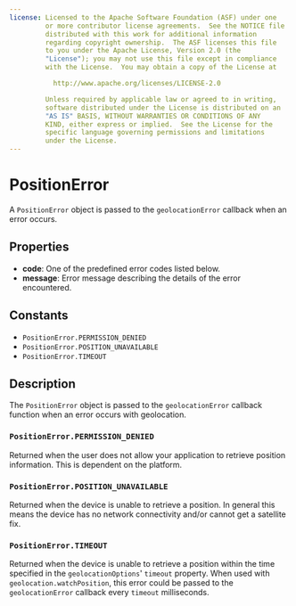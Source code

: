 ```yaml
---
license: Licensed to the Apache Software Foundation (ASF) under one
         or more contributor license agreements.  See the NOTICE file
         distributed with this work for additional information
         regarding copyright ownership.  The ASF licenses this file
         to you under the Apache License, Version 2.0 (the
         "License"); you may not use this file except in compliance
         with the License.  You may obtain a copy of the License at

           http://www.apache.org/licenses/LICENSE-2.0

         Unless required by applicable law or agreed to in writing,
         software distributed under the License is distributed on an
         "AS IS" BASIS, WITHOUT WARRANTIES OR CONDITIONS OF ANY
         KIND, either express or implied.  See the License for the
         specific language governing permissions and limitations
         under the License.
---
```


PositionError
========

A `PositionError` object is passed to the `geolocationError` callback when an error occurs.

Properties
----------

- __code__: One of the predefined error codes listed below.
- __message__: Error message describing the details of the error encountered.

Constants
---------

- `PositionError.PERMISSION_DENIED`
- `PositionError.POSITION_UNAVAILABLE`
- `PositionError.TIMEOUT`

Description
-----------

The `PositionError` object is passed to the `geolocationError`
callback function when an error occurs with geolocation.

### `PositionError.PERMISSION_DENIED`

Returned when the user does not allow your application to retrieve
position information. This is dependent on the platform.

### `PositionError.POSITION_UNAVAILABLE`

Returned when the device is unable to retrieve a position. In general
this means the device has no network connectivity and/or cannot get a
satellite fix.

### `PositionError.TIMEOUT`

Returned when the device is unable to retrieve a position within the
time specified in the `geolocationOptions`' `timeout` property. When
used with `geolocation.watchPosition`, this error could be passed to
the `geolocationError` callback every `timeout` milliseconds.

